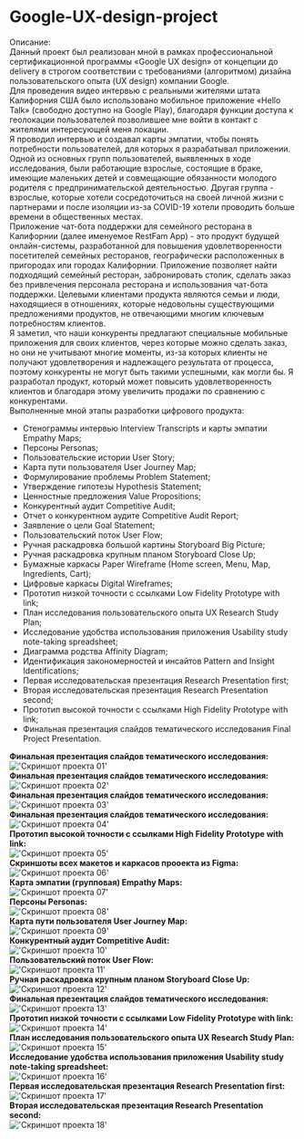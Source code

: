 # Google-UX-design-project

Описание:<br />
Данный проект был реализован мной в рамках профессиональной сертификационной программы «Google UX design» от концепции до delivery в строгом соответствии с требованиями (алгоритмом) дизайна пользовательского опыта (UX design) компании Google.<br />
Для проведения видео интервью с реальными жителями штата Калифорния США было использовано мобильное приложение «Hello Talk» (свободно доступно на Google Play), благодаря функции доступа к геолокации пользователей позволившее мне войти в контакт с жителями интересующей меня локации.<br />
Я проводил интервью и создавал карты эмпатии, чтобы понять потребности пользователей, для которых я разрабатывал приложении. Одной из основных групп пользователей, выявленных в ходе исследования, были работающие взрослые, состоящие в браке, имеющие маленьких детей и совмещающие обязанности молодого родителя с предпринимательской деятельностью. Другая группа - взрослые, которые хотели сосредоточиться на своей личной жизни с партнерами и после изоляции из-за COVID-19 хотели проводить больше времени в общественных местах.<br />
Приложение чат-бота поддержки для семейного ресторана в Калифорнии (далее именуемое RestFam App) - это продукт будущей онлайн-системы, разработанной для повышения удовлетворенности посетителей семейных ресторанов, географически расположенных в пригородах или городах Калифорнии. Приложение позволяет найти подходящий семейный ресторан, забронировать столик, сделать заказ без привлечения персонала ресторана и использования чат-бота поддержки. Целевыми клиентами продукта являются семьи и люди, находящиеся в отношениях, которые недовольны существующими предложениями продуктов, не отвечающими многим ключевым потребностям клиентов.<br />
Я заметил, что наши конкуренты предлагают специальные мобильные приложения для своих клиентов, через которые можно сделать заказ, но они не учитывают многие моменты, из-за которых клиенты не получают удовлетворения и надлежащего результата от процесса, поэтому конкуренты не могут быть такими успешными, как могли бы. Я разработал продукт, который может повысить удовлетворенность клиентов и благодаря этому увеличить продажи по сравнению с конкурентами.<br />
Выполненные мной этапы разработки цифрового продукта:<br />

- Стенограммы интервью Interview Transcripts и карты эмпатии Empathy Maps;<br />
- Персоны Personas;<br />
- Пользовательские истории User Story;<br />
- Карта пути пользователя User Journey Map;<br />
- Формулирование проблемы Problem Statement;<br />
- Утверждение гипотезы Hypothesis Statement;<br />
- Ценностные предложения Value Propositions;<br />
- Конкурентный аудит Competitive Audit;<br />
- Отчет о конкурентном аудите Competitive Audit Report;<br />
- Заявление о цели Goal Statement;<br />
- Пользовательский поток User Flow;<br />
- Ручная раскадровка большой картины Storyboard Big Picture;<br />
- Ручная раскадровка крупным планом Storyboard Close Up;<br />
- Бумажные каркасы Paper Wireframe (Home screen, Menu, Map, Ingredients, Cart);<br />
- Цифровые каркасы Digital Wireframes;<br />
- Прототип низкой точности с ссылками Low Fidelity Prototype with link;<br />
- План исследования пользовательского опыта UX Research Study Plan;<br />
- Исследование удобства использования приложения Usability study note-taking spreadsheet;<br />
- Диаграмма родства Affinity Diagram;<br />
- Идентификация закономерностей и инсайтов Pattern and Insight Identifications;<br />
- Первая исследовательская презентация Research Presentation first;<br />
- Вторая исследовательская презентация Research Presentation second;<br />
- Прототип высокой точности с ссылками High Fidelity Prototype with link;<br />
- Финальная презентация слайдов тематического исследования Final Project Presentation.<br />

**Финальная презентация слайдов тематического исследования:**<br />
!['Скриншот проекта 01'](img-for-readme-file/screenshot01.PNG)<br />
**Финальная презентация слайдов тематического исследования:**<br />
!['Скриншот проекта 02'](img-for-readme-file/screenshot02.PNG)<br />
**Финальная презентация слайдов тематического исследования:**<br />
!['Скриншот проекта 03'](img-for-readme-file/screenshot03.PNG)<br />
**Финальная презентация слайдов тематического исследования:**<br />
!['Скриншот проекта 04'](img-for-readme-file/screenshot04.PNG)<br />
**Прототип высокой точности с ссылками High Fidelity Prototype with link:**<br />
!['Скриншот проекта 05'](img-for-readme-file/screenshot05.PNG)<br />
**Скриншоты всех макетов и каркасов прооекта из Figma:**<br />
!['Скриншот проекта 06'](img-for-readme-file/screenshot06.PNG)<br />
**Карта эмпатии (групповая) Empathy Maps:**<br />
!['Скриншот проекта 07'](img-for-readme-file/screenshot07.PNG)<br />
**Персоны Personas:**<br />
!['Скриншот проекта 08'](img-for-readme-file/screenshot08.PNG)<br />
**Карта пути пользователя User Journey Map:**<br />
!['Скриншот проекта 09'](img-for-readme-file/screenshot09.PNG)<br />
**Конкурентный аудит Competitive Audit:**<br />
!['Скриншот проекта 10'](img-for-readme-file/screenshot10.PNG)<br />
**Пользовательский поток User Flow:**<br />
!['Скриншот проекта 11'](img-for-readme-file/screenshot11.PNG)<br />
**Ручная раскадровка крупным планом Storyboard Close Up:**<br />
!['Скриншот проекта 12'](img-for-readme-file/screenshot12.PNG)<br />
**Финальная презентация слайдов тематического исследования:**<br />
!['Скриншот проекта 13'](img-for-readme-file/screenshot13.PNG)<br />
**Прототип низкой точности с ссылками Low Fidelity Prototype with link:**<br />
!['Скриншот проекта 14'](img-for-readme-file/screenshot14.PNG)<br />
**План исследования пользовательского опыта UX Research Study Plan:**<br />
!['Скриншот проекта 15'](img-for-readme-file/screenshot15.PNG)<br />
**Исследование удобства использования приложения Usability study note-taking spreadsheet:**<br />
!['Скриншот проекта 16'](img-for-readme-file/screenshot16.PNG)<br />
**Первая исследовательская презентация Research Presentation first:**<br />
!['Скриншот проекта 17'](img-for-readme-file/screenshot17.PNG)<br />
**Вторая исследовательская презентация Research Presentation second:**<br />
!['Скриншот проекта 18'](img-for-readme-file/screenshot18.PNG)<br />
